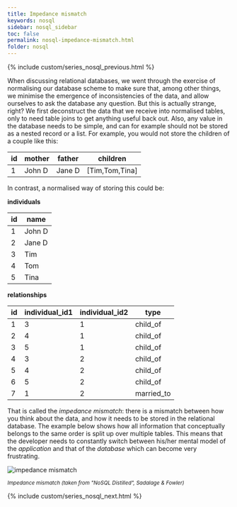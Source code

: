 ```yaml
---
title: Impedance mismatch
keywords: nosql
sidebar: nosql_sidebar
toc: false
permalink: nosql-impedance-mismatch.html
folder: nosql
---
```

{% include custom/series_nosql_previous.html %}

When discussing relational databases, we went through the exercise of normalising our database scheme to make sure that, among other things, we minimise the emergence of inconsistencies of the data, and allow ourselves to ask the database any question. But this is actually strange, right? We first deconstruct the data that we receive into normalised tables, only to need table joins to get anything useful back out. Also, any value in the database needs to be simple, and can for example should not be stored as a nested record or a list. For example, you would not store the children of a couple like this:

| id | mother | father | children       |
|----|--------|--------|----------------|
|  1 | John D | Jane D | [Tim,Tom,Tina] |

In contrast, a normalised way of storing this could be:

**individuals**

| id | name   |
|----|--------|
|  1 | John D |
|  2 | Jane D |
|  3 | Tim    |
|  4 | Tom    |
|  5 | Tina   |

**relationships**

| id | individual_id1 | individual_id2 | type       |
|----|----------------|----------------|------------|
|  1 |              3 |              1 | child_of   |
|  2 |              4 |              1 | child_of   |
|  3 |              5 |              1 | child_of   |
|  4 |              3 |              2 | child_of   |
|  5 |              4 |              2 | child_of   |
|  6 |              5 |              2 | child_of   |
|  7 |              1 |              2 | married_to |

That is called the _impedance mismatch_: there is a mismatch between how you think about the data, and how it needs to be stored in the relational database. The example below shows how all information that conceptually belongs to the same order is split up over multiple tables. This means that the developer needs to constantly switch between his/her mental model of the _application_ and that of the _database_ which can become very frustrating.

![impedance mismatch]({{site.baseurl}}/assets/impedance_mismatch.png)

<small><i>Impedance mismatch (taken from "NoSQL Distilled", Sadalage & Fowler)</i></small>

{% include custom/series_nosql_next.html %}
